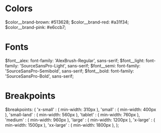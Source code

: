 # Colors
$color__brand-brown: #513628;
$color__brand-red: #a31f34;
$color__brand-pink: #e6ccb7;


# Fonts
$font__alex: font-family: 'AlexBrush-Regular', sans-serif;
$font__light: font-family: 'SourceSansPro-Light', sans-serif;
$font__semi: font-family: 'SourceSansPro-Semibold', sans-serif;
$font__bold: font-family: 'SourceSansPro-Bold', sans-serif;

# Breakpoints
$breakpoints: (
  'x-small'    : ( min-width:  310px ),
  'small'      : ( min-width:  400px ),
  'small-land' : ( min-width:  560px ),
  'tablet'     : ( min-width:  760px ),
  'medium'     : ( min-width:  960px ),
  'large'      : ( min-width: 1200px ),
  'x-large'    : ( min-width: 1500px ),
  'xx-large'   : ( min-width: 1800px ),
);